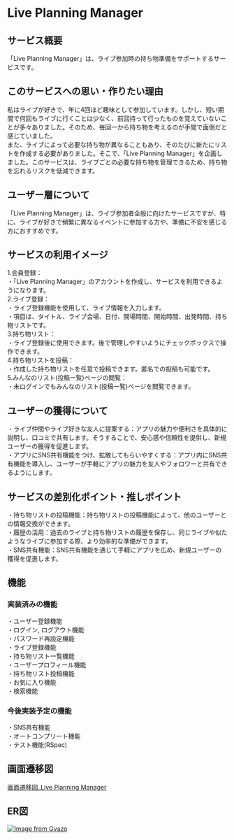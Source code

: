 # Live Planning Manager

## サービス概要

「Live Planning Manager」は、ライブ参加時の持ち物準備をサポートするサービスです。

## このサービスへの思い・作りたい理由

私はライブが好きで、年に4回ほど趣味として参加しています。しかし、短い期間で何回もライブに行くことは少なく、前回持って行ったものを覚えていないことが多々ありました。そのため、毎回一から持ち物を考えるのが手間で面倒だと感じていました。<br>
また、ライブによって必要な持ち物が異なることもあり、そのたびに新たにリストを作成する必要がありました。そこで、「Live Planning Manager」を企画しました。このサービスは、ライブごとの必要な持ち物を管理できるため、持ち物を忘れるリスクを低減できます。

## ユーザー層について

「Live Planning Manager」は、ライブ参加者全般に向けたサービスですが、特に、ライブが好きで頻繁に異なるイベントに参加する方や、準備に不安を感じる方におすすめです。

## サービスの利用イメージ

1.会員登録：<br>
  ・「Live Planning Manager」のアカウントを作成し、サービスを利用できるようになります。<br>
2.ライブ登録：<br>
  ・ライブ登録機能を使用して、ライブ情報を入力します。<br>
  ・項目は、タイトル、ライブ会場、日付、開場時間、開始時間、出発時間、持ち物リストです。<br>
3.持ち物リスト：<br>
  ・ライブ登録後に使用できます。後で管理しやすいようにチェックボックスで操作できます。<br>
4.持ち物リストを投稿：<br>
  ・作成した持ち物リストを任意で投稿できます。匿名での投稿も可能です。<br>
5.みんなのリスト(投稿一覧)ページの閲覧：<br>
  ・未ログインでもみんなのリスト(投稿一覧)ページを閲覧できます。

## ユーザーの獲得について

・ライブ仲間やライブ好きな友人に提案する：アプリの魅力や便利さを具体的に説明し、口コミで共有します。そうすることで、安心感や信頼性を提供し、新規ユーザーの獲得を促進します。<br>
・アプリにSNS共有機能をつけ、拡散してもらいやすくする：アプリ内にSNS共有機能を導入し、ユーザーが手軽にアプリの魅力を友人やフォロワーと共有できるようにします。

## サービスの差別化ポイント・推しポイント

・持ち物リストの投稿機能：持ち物リストの投稿機能によって、他のユーザーとの情報交換ができます。<br>
・履歴の活用：過去のライブと持ち物リストの履歴を保存し、同じライブや似たようなライブに参加する際、より効率的な準備ができます。<br>
・SNS共有機能：SNS共有機能を通じて手軽にアプリを広め、新規ユーザーの獲得を促進します。

## 機能
### 実装済みの機能

・ユーザー登録機能<br>
・ログイン, ログアウト機能<br>
・パスワード再設定機能<br>
・ライブ登録機能<br>
・持ち物リスト一覧機能<br>
・ユーザープロフィール機能<br>
・持ち物リスト投稿機能<br>
・お気に入り機能<br>
・検索機能

### 今後実装予定の機能

・SNS共有機能<br>
・オートコンプリート機能<br>
・テスト機能(RSpec)

## 画面遷移図

[画面遷移図_Live Planning Manager](https://www.figma.com/file/CiZwj9zjqgAh3L7pqH49ap/LivePlanningManager?type=design&node-id=0%3A1&mode=design&t=o6Ubn2nYSTTa9klm-1)

## ER図

[![Image from Gyazo](https://i.gyazo.com/41ac1d3bf1849c26d4752d14506cceb8.png)](https://gyazo.com/41ac1d3bf1849c26d4752d14506cceb8)
